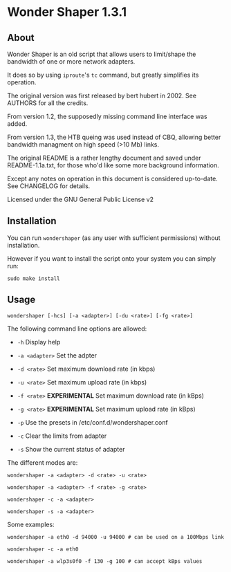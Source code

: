 # Wonder Shaper 1.3.1

## About

Wonder Shaper is an old script that allows users to limit/shape the bandwidth of one or more network adapters.

It does so by using `iproute`'s `tc` command, but greatly simplifies its operation.

The original version was first released by bert hubert in 2002.  See AUTHORS for all the credits.

From version 1.2, the supposedly missing command line interface was added.

From version 1.3, the HTB queing was used instead of CBQ, allowing better bandwidth managment on high speed (>10 Mb) links.

The original README is a rather lengthy document and saved under README-1.1a.txt, for those who'd like some more background information.

Except any notes on operation in this document is considered up-to-date.  See CHANGELOG for details.

Licensed under the GNU General Public License v2

## Installation

You can run `wondershaper` (as any user with sufficient permissions) without installation.

However if you want to install the script onto your system you can simply run:

    sudo make install

## Usage

    wondershaper [-hcs] [-a <adapter>] [-du <rate>] [-fg <rate>]

The following command line options are allowed:

- `-h` Display help

- `-a <adapter>` Set the adpter

- `-d <rate>` Set maximum download rate (in kbps)

- `-u <rate>` Set maximum upload rate (in kbps)

- `-f <rate>` **EXPERIMENTAL** Set maximum download rate (in kBps)

- `-g <rate>` **EXPERIMENTAL** Set maximum upload rate (in kBps)

- `-p` Use the presets in /etc/conf.d/wondershaper.conf

- `-c` Clear the limits from adapter

- `-s` Show the current status of adapter

The different modes are:

    wondershaper -a <adapter> -d <rate> -u <rate>

    wondershaper -a <adapter> -f <rate> -g <rate>

    wondershaper -c -a <adapter>

    wondershaper -s -a <adapter>

Some examples:

    wondershaper -a eth0 -d 94000 -u 94000 # can be used on a 100Mbps link

    wondershaper -c -a eth0

    wondershaper -a wlp3s0f0 -f 130 -g 100 # can accept kBps values
